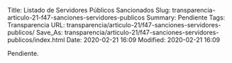 Title: Listado de Servidores Públicos Sancionados
Slug: transparencia-articulo-21-f47-sanciones-servidores-publicos
Summary: Pendiente
Tags: Transparencia
URL: transparencia/articulo-21/f47-sanciones-servidores-publicos/
Save_As: transparencia/articulo-21/f47-sanciones-servidores-publicos/index.html
Date: 2020-02-21 16:09
Modified: 2020-02-21 16:09


Pendiente.
